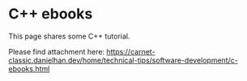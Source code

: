 # C++ ebooks

This page shares some C++ tutorial.

Please find attachment here: <https://carnet-classic.danielhan.dev/home/technical-tips/software-development/c-ebooks.html>
